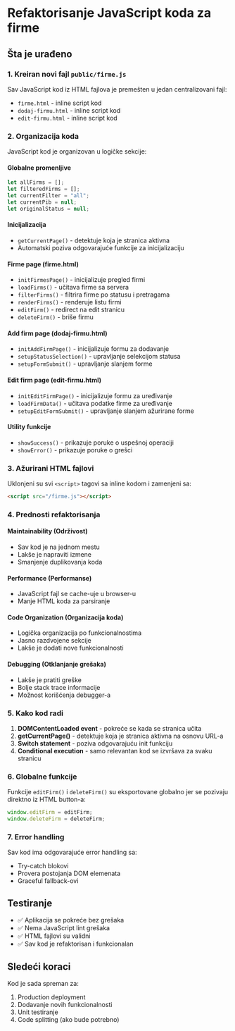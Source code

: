 # Refaktorisanje JavaScript koda za firme

## Šta je urađeno

### 1. Kreiran novi fajl `public/firme.js`

Sav JavaScript kod iz HTML fajlova je premešten u jedan centralizovani fajl:

- `firme.html` - inline script kod
- `dodaj-firmu.html` - inline script kod
- `edit-firmu.html` - inline script kod

### 2. Organizacija koda

JavaScript kod je organizovan u logičke sekcije:

#### Globalne promenljive

```javascript
let allFirms = [];
let filteredFirms = [];
let currentFilter = "all";
let currentPib = null;
let originalStatus = null;
```

#### Inicijalizacija

- `getCurrentPage()` - detektuje koja je stranica aktivna
- Automatski poziva odgovarajuće funkcije za inicijalizaciju

#### Firme page (firme.html)

- `initFirmesPage()` - inicijalizuje pregled firmi
- `loadFirms()` - učitava firme sa servera
- `filterFirms()` - filtrira firme po statusu i pretragama
- `renderFirms()` - renderuje listu firmi
- `editFirm()` - redirect na edit stranicu
- `deleteFirm()` - briše firmu

#### Add firm page (dodaj-firmu.html)

- `initAddFirmPage()` - inicijalizuje formu za dodavanje
- `setupStatusSelection()` - upravljanje selekcijom statusa
- `setupFormSubmit()` - upravljanje slanjem forme

#### Edit firm page (edit-firmu.html)

- `initEditFirmPage()` - inicijalizuje formu za uređivanje
- `loadFirmData()` - učitava podatke firme za uređivanje
- `setupEditFormSubmit()` - upravljanje slanjem ažurirane forme

#### Utility funkcije

- `showSuccess()` - prikazuje poruke o uspešnoj operaciji
- `showError()` - prikazuje poruke o grešci

### 3. Ažurirani HTML fajlovi

Uklonjeni su svi `<script>` tagovi sa inline kodom i zamenjeni sa:

```html
<script src="/firme.js"></script>
```

### 4. Prednosti refaktorisanja

#### Maintainability (Održivost)

- Sav kod je na jednom mestu
- Lakše je napraviti izmene
- Smanjenje duplikovanja koda

#### Performance (Performanse)

- JavaScript fajl se cache-uje u browser-u
- Manje HTML koda za parsiranje

#### Code Organization (Organizacija koda)

- Logička organizacija po funkcionalnostima
- Jasno razdvojene sekcije
- Lakše je dodati nove funkcionalnosti

#### Debugging (Otklanjanje grešaka)

- Lakše je pratiti greške
- Bolje stack trace informacije
- Možnost korišćenja debugger-a

### 5. Kako kod radi

1. **DOMContentLoaded event** - pokreće se kada se stranica učita
2. **getCurrentPage()** - detektuje koja je stranica aktivna na osnovu URL-a
3. **Switch statement** - poziva odgovarajuću init funkciju
4. **Conditional execution** - samo relevantan kod se izvršava za svaku stranicu

### 6. Globalne funkcije

Funkcije `editFirm()` i `deleteFirm()` su eksportovane globalno jer se pozivaju direktno iz HTML button-a:

```javascript
window.editFirm = editFirm;
window.deleteFirm = deleteFirm;
```

### 7. Error handling

Sav kod ima odgovarajuće error handling sa:

- Try-catch blokovi
- Provera postojanja DOM elemenata
- Graceful fallback-ovi

## Testiranje

- ✅ Aplikacija se pokreće bez grešaka
- ✅ Nema JavaScript lint grešaka
- ✅ HTML fajlovi su validni
- ✅ Sav kod je refaktorisan i funkcionalan

## Sledeći koraci

Kod je sada spreman za:

1. Production deployment
2. Dodavanje novih funkcionalnosti
3. Unit testiranje
4. Code splitting (ako bude potrebno)
